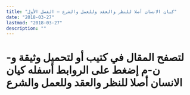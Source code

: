 ```yaml
---
title: "كيان الانسان أصلا للنظر والعقد وللعمل والشرع – الفصل الأول"
date: "2018-03-27"
lastmod: "2018-03-27"
description: ""
---
```

# **لتصفح المقال في كتيب أو لتحميل وثيقة و-ن-م إضغط على الروابط أسفله** **كيان الانسان أصلا للنظر والعقد وللعمل والشرع**

###